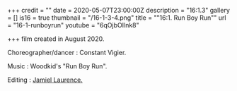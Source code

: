 +++
credit = ""
date = 2020-05-07T23:00:00Z
description = "16:1.3"
gallery = []
is16 = true
thumbnail = "/16-1-3-4.png"
title = "\"16:1. Run Boy Run\""
url = "16-1-runboyrun"
youtube = "6qOjbOIlnk8"

+++
film created in August 2020.

Choreographer/dancer : Constant Vigier.

Music : Woodkid's "Run Boy Run".

Editing : [Jamiel Laurence.](https://www.jamiellaurence.com/)
